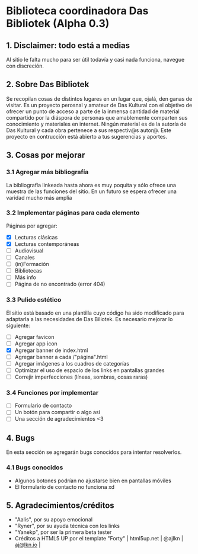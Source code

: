 # Biblioteca coordinadora Das Bibliotek (Alpha 0.3)
## 1. Disclaimer: todo está a medias
Al sitio le falta mucho para ser útil todavía y casi nada funciona, navegue con discreción.

## 2. Sobre Das Bibliotek
Se recopilan cosas de distintos lugares en un lugar que, ojalá, den ganas de visitar.
Es un proyecto perosnal y amateur de Das Kultural con el objetivo de ofrecer un punto de acceso a parte de la inmensa cantidad de material compartido por la diáspora de personas que amablemente comparten sus conocimiento y materiales en internet. Ningún material es de la autoría de Das Kultural y cada obra pertenece a sus respectiv@s autor@. Este proyecto en contrucción está abierto a tus sugerencias y aportes.

## 3. Cosas por mejorar
### 3.1 Agregar más bibliografía
La bibliografía linkeada hasta ahora es muy poquita y sólo ofrece una muestra de las funciones del sitio. En un futuro se espera ofrecer una varidad mucho más amplia

### 3.2 Implementar páginas para cada elemento
Páginas por agregar:
- [x] Lecturas clásicas
- [x] Lecturas contemporáneas
- [ ] Audiovisual
- [ ] Canales
- [ ] (in)Formación
- [ ] Bibliotecas
- [ ] Más info
- [ ] Página de no encontrado (error 404)

### 3.3 Pulido estético
El sitio está basado en una plantilla cuyo código ha sido modificado para adaptarla a las necesidades de Das Biliotek. Es necesario mejorar lo siguiente:
- [ ] Agregar favicon
- [ ] Agregar app icon
- [x] Agregar banner de index.html
- [ ] Agregar banner a cada /"página".html
- [ ] Agregar imágenes a los cuadros de categorías
- [ ] Optimizar el uso de espacio de los links en pantallas grandes
- [ ] Correjir imperfecciones (líneas, sombras, cosas raras)

### 3.4 Funciones por implementar
- [ ] Formulario de contacto
- [ ] Un botón para compartir o algo así
- [ ] Una sección de agradecimientos <3

## 4. Bugs
En esta sección se agregarán bugs conocidos para intentar resolverlos.

### 4.1 Bugs conocidos
- Algunos botones podrían no ajustarse bien en pantallas móviles 
- El formulario de contacto no funciona xd

## 5. Agradecimientos/créditos 

- "Aalis", por su apoyo emocional
- "Ryner", por su ayuda técnica con los links
- "Yanekp", por ser la primera beta tester
- Créditos a HTML5 UP por el template "Forty" | html5up.net | @ajlkn | aj@lkn.io |
